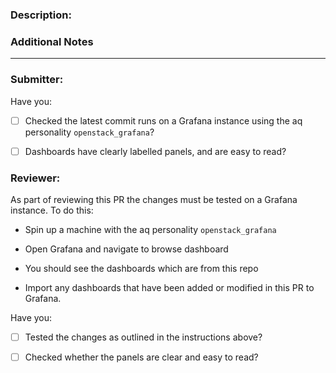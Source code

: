 ### Description:

<!--
This should be a brief description of the PR. Details should be contained in commit messages

The PR should be restricted to only two or three changes. For adding new dashboards this should be done over more than one PR due to the size of the JSON files for dashboards.

-->

### Additional Notes

<!-- This section can be removed with not required 

Examples of summary of changes:
- Which dashboards were updated
- If new dashboards were created, a summary of what the dashboards will show
-->

---

### Submitter:

Have you:

* [ ] Checked the latest commit runs on a Grafana instance using the aq personality `openstack_grafana`?
  
* [ ] Dashboards have clearly labelled panels, and are easy to read?


### Reviewer:

As part of reviewing this PR the changes must be tested on a Grafana instance. To do this:

- Spin up a machine with the aq personality `openstack_grafana`

- Open Grafana and navigate to browse dashboard

- You should see the dashboards which are from this repo

- Import any dashboards that have been added or modified in this PR to Grafana.
  
Have you:

* [ ] Tested the changes as outlined in the instructions above?

* [ ] Checked whether the panels are clear and easy to read?


